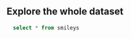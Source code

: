 ## Explore the whole dataset

```sql all_smiley_data
  select * from smileys
```

<DataTable data={all_smiley_data} title="Selected locations" subtitle="Note: this includes all businesess — even those without geolocation coordinates." wrapTitles=true rowShading=true search=true rows=25 >
	<Column id=navn1 title="Establishment name" />
	<Column id=adresse1 title="Address" />
	<Column id=postnr title="Post Code" />
	<Column id=by_city title="Town/City" />
	<Column id=smiley_score />
	<Column id=previous_smiley_score />
	<Column id=seneste_kontrol_dato title="Last inspection date" fmt="fulldate" />
    <Column id=score_delta contentType=delta fmt=num0 title="Change" downIsGood=true chip=true/>
    <Column id=URL contentType=link title="Report link" linkLabel="View Smiley report →"/>
</DataTable>